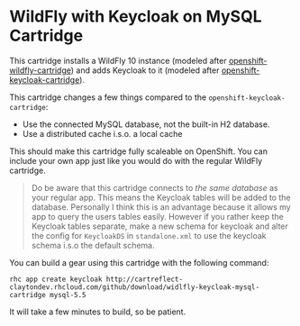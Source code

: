 # WildFly with Keycloak on MySQL Cartridge

This cartridge installs a WildFly 10 instance (modeled after [openshift-wildfly-cartridge](https://github.com/openshift-cartridges/openshift-wildfly-cartridge)) 
and adds Keycloak to it (modeled after [openshift-keycloak-cartridge](https://github.com/keycloak/openshift-keycloak-cartridge)).

This cartridge changes a few things compared to the `openshift-keycloak-cartridge`:

* Use the connected MySQL database, not the built-in H2 database.
* Use a distributed cache i.s.o. a local cache

This should make this cartridge fully scaleable on OpenShift. You can include your own app 
just like you would do with the regular WildFly cartridge. 

> Do be aware that this cartridge connects to *the same database* as your regular app. 
This means the Keycloak tables will be added to the database. Personally I think this is an
advantage because it allows my app to query the users tables easily. However if you rather 
keep the Keycloak tables separate, make a new schema for keycloak and alter the config for 
`KeycloakDS` in `standalone.xml` to use the keycloak schema i.s.o the default schema.


You can build a gear using this cartridge with the following command:

	rhc app create keycloak http://cartreflect-claytondev.rhcloud.com/github/download/widlfly-keycloak-mysql-cartridge mysql-5.5
	
It will take a few minutes to build, so be patient.
